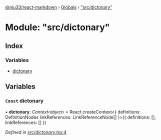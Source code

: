 [@nju33/react-markdown](../README.md) › [Globals](../globals.md) › ["src/dictonary"](_src_dictonary_.md)

# Module: "src/dictonary"

## Index

### Variables

* [dictonary](_src_dictonary_.md#const-dictonary)

## Variables

### `Const` dictonary

• **dictonary**: *Context‹object›* = React.createContext<{
  definitions: DefinitionNodes
  linkReferences: LinkReferenceNode[]
}>({ definitions: [], linkReferences: [] })

*Defined in [src/dictonary.tsx:4](https://github.com/nju33/react-markdown/blob/6bc1522/src/dictonary.tsx#L4)*
